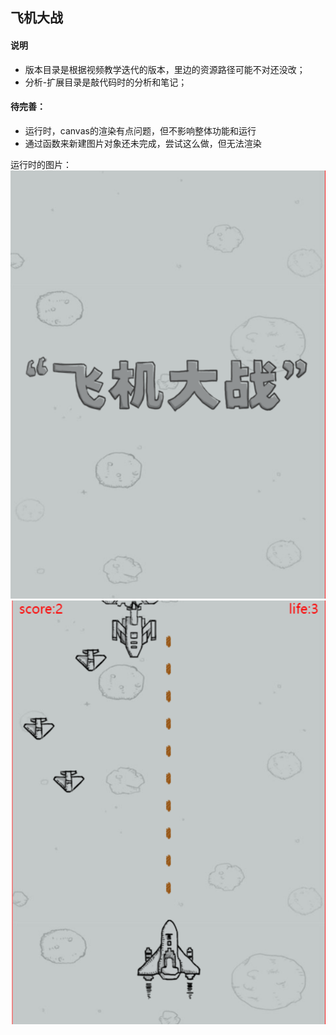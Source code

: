 
## 飞机大战

#### 说明
- 版本目录是根据视频教学迭代的版本，里边的资源路径可能不对还没改；
- 分析-扩展目录是敲代码时的分析和笔记；


#### 待完善：
- 运行时，canvas的渲染有点问题，但不影响整体功能和运行
- 通过函数来新建图片对象还未完成，尝试这么做，但无法渲染


运行时的图片：
![第一张，页面logo](/分析-扩展/01.png)
![第二张，开始战斗](/分析-扩展/02.png)


